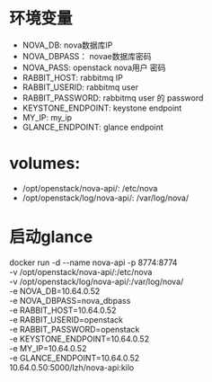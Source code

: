 # 环境变量
- NOVA_DB: nova数据库IP
- NOVA_DBPASS： novae数据库密码
- NOVA_PASS: openstack nova用户 密码
- RABBIT_HOST: rabbitmq IP
- RABBIT_USERID: rabbitmq user
- RABBIT_PASSWORD: rabbitmq user 的 password
- KEYSTONE_ENDPOINT: keystone endpoint
- MY_IP: my_ip
- GLANCE_ENDPOINT: glance endpoint

# volumes:
- /opt/openstack/nova-api/: /etc/nova
- /opt/openstack/log/nova-api/: /var/log/nova/

# 启动glance
docker run -d --name nova-api -p 8774:8774 \
    -v /opt/openstack/nova-api/:/etc/nova \
    -v /opt/openstack/log/nova-api/:/var/log/nova/ \
    -e NOVA_DB=10.64.0.52 \
    -e NOVA_DBPASS=nova_dbpass \
    -e RABBIT_HOST=10.64.0.52 \
    -e RABBIT_USERID=openstack \
    -e RABBIT_PASSWORD=openstack \
    -e KEYSTONE_ENDPOINT=10.64.0.52 \
    -e MY_IP=10.64.0.52 \
    -e GLANCE_ENDPOINT=10.64.0.52 \
    10.64.0.50:5000/lzh/nova-api:kilo